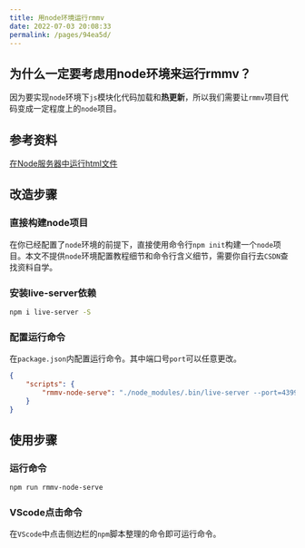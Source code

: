```yaml
---
title: 用node环境运行rmmv
date: 2022-07-03 20:08:33
permalink: /pages/94ea5d/
---
```



## 为什么一定要考虑用node环境来运行rmmv？
因为要实现`node`环境下`js`模块化代码加载和**热更新**，所以我们需要让`rmmv`项目代码变成一定程度上的`node`项目。

## 参考资料
[在Node服务器中运行html文件](https://blog.csdn.net/qq_34458968/article/details/123711204)


## 改造步骤
### 直接构建node项目
在你已经配置了`node`环境的前提下，直接使用命令行`npm init`构建一个`node`项目。本文不提供`node`环境配置教程细节和命令行含义细节，需要你自行去`CSDN`查找资料自学。


### 安装live-server依赖
``` sh
npm i live-server -S
```


### 配置运行命令
在`package.json`内配置运行命令。其中端口号`port`可以任意更改。
``` json
{
	"scripts": {
		"rmmv-node-serve": "./node_modules/.bin/live-server --port=4399"
	}
}
```


## 使用步骤
### 运行命令 <Badge type='warning' text='不推荐' />
``` sh
npm run rmmv-node-serve
```

### VScode点击命令 <Badge text='推荐' />
在`VScode`中点击侧边栏的`npm`脚本整理的命令即可运行命令。

